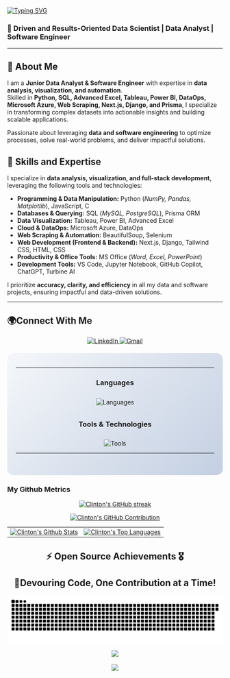 [![Typing SVG](https://readme-typing-svg.demolab.com?font=Fira+Code&weight=600&size=60&pause=1000&color=55ca27&center=true&width=1100&height=100&lines=%3C+CLINTON+YADE+%2F+%3E)](https://git.io/typing-svg)
### 🚀 Driven and Results-Oriented Data Scientist | Data Analyst | Software Engineer
---
 

## 📌 About Me  

I am a **Junior Data Analyst & Software Engineer** with expertise in **data analysis, visualization, and automation**.  
Skilled in **Python, SQL, Advanced Excel, Tableau, Power BI, DataOps, Microsoft Azure, Web Scraping, Next.js, Django, and Prisma**, I specialize in transforming complex datasets into actionable insights and building scalable applications.  

Passionate about leveraging **data and software engineering** to optimize processes, solve real-world problems, and deliver impactful solutions.  


## 🚀 Skills and Expertise  

I specialize in **data analysis, visualization, and full-stack development**, leveraging the following tools and technologies:  

- **Programming & Data Manipulation:** Python (*NumPy, Pandas, Matplotlib*), JavaScript, C  
- **Databases & Querying:** SQL (*MySQL, PostgreSQL*), Prisma ORM  
- **Data Visualization:** Tableau, Power BI, Advanced Excel  
- **Cloud & DataOps:** Microsoft Azure, DataOps  
- **Web Scraping & Automation:** BeautifulSoup, Selenium  
- **Web Development (Frontend & Backend):** Next.js, Django, Tailwind CSS, HTML, CSS  
- **Productivity & Office Tools:** MS Office (*Word, Excel, PowerPoint*)  
- **Development Tools:** VS Code, Jupyter Notebook, GitHub Copilot, ChatGPT, Turbine AI  

I prioritize **accuracy, clarity, and efficiency** in all my data and software projects, ensuring impactful and data-driven solutions.  

---


  ## 🌍Connect With Me

<div align="center">
  <a href="https://www.linkedin.com/in/clinton-yade-95b01a342/">
    <img src="https://skillicons.dev/icons?i=linkedin" alt="LinkedIn"/>
  </a>
 
  <a href="mailto:yadeclinton20@gmail.com">
    <img src="https://go-skill-icons.vercel.app/api/icons?i=gmail" alt="Gmail"/>
  </a>
</div>



<div style="text-align: center; background: linear-gradient(136deg, #f5f7fa 0%, #c3cfe2 100%); padding: 20px; border-radius: 15px; margin: 20px auto; max-width: 800px;">
<table><tr><td valign="top" width="33%">

### Languages  
<div align="center">  
  <img style="margin: 10px" src="https://skillicons.dev/icons?i=python,c,html,css,sql,git&perline=6" alt="Languages" />
</div>  

### Tools & Technologies  
<div align="center">  
  <img style="margin: 10px" src="https://skillicons.dev/icons?i=github,vscode,excel,mysql,postgres,azure,tableau,powerbi&perline=6" alt="Tools" />
</div>  


</td></tr></table>  <br/>

 
</div>

### My Github Metrics


<p align="center">
  <a href="https://github.com/Clinton1029">
    <img src="https://github-readme-streak-stats.herokuapp.com/?user=Clinton1029&theme=default&border=CCCCCC&background=FFFFFF" alt="Clinton's GitHub streak" />
  </a>
</p>

<p align="center">
  <a href="https://github.com/Clinton1029">
    <img src="https://github-profile-summary-cards.vercel.app/api/cards/profile-details?username=Clinton1029&theme=default" alt="Clinton's GitHub Contribution" />
  </a>
</p>

<table align="center">
  <tr>
    <td valign="top">
        <a href="https://github.com/Clinton1029">
            <img alt="Clinton's Github Stats" src="https://denvercoder1-github-readme-stats.vercel.app/api?username=Clinton1029&show_icons=true&count_private=true&theme=default&border_color=CCCCCC&bg_color=FFFFFF&title_color=000000&icon_color=000000" height="192px" width="100%"/>
        </a>
    </td>
   <td valign="top">
        <a href="https://github.com/Clinton1029">
            <img alt="Clinton's Top Languages" src="https://denvercoder1-github-readme-stats.vercel.app/api/top-langs/?username=Clinton1029&langs_count=8&layout=compact&theme=default&border_color=CCCCCC&bg_color=FFFFFF&title_color=000000&icon_color=000000" height="192px" width="100%"/>
        </a>
    </td>
  </tr>
</table>





<h2 align="center"> ⚡ Open Source Achievements 🎖</h2>
<div align="center" style="max-width: 600px; margin: auto;">


## 🐍Devouring Code, One Contribution at a Time!
<!--- Snake Animation -->
![Snake animation](https://github.com/Akarshjha03/Akarshjha03/blob/output/github-snake-dark.svg)

<img src="https://user-images.githubusercontent.com/74038190/212284100-561aa473-3905-4a80-b561-0d28506553ee.gif" width="full">

<p align="center">
     <img src="https://capsule-render.vercel.app/api?type=waving&color=gradient&height=100&section=footer"/>
</p>
